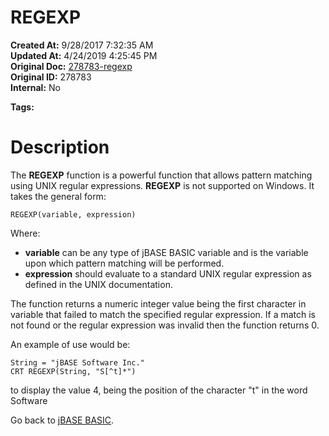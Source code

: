 # REGEXP

**Created At:** 9/28/2017 7:32:35 AM  
**Updated At:** 4/24/2019 4:25:45 PM  
**Original Doc:** [278783-regexp](https://docs.jbase.com/36868-jbase-basic/278783-regexp)  
**Original ID:** 278783  
**Internal:** No  

**Tags:**
<badge text='extended pattern matching' vertical='middle' />
<badge text='unix' vertical='middle' />
<badge text='string handling' vertical='middle' />

# Description

The **REGEXP** function is a powerful function that allows pattern matching using UNIX regular expressions. **REGEXP** is not supported on Windows. It takes the general form:

```
REGEXP(variable, expression)
```

Where:

- **variable** can be any type of jBASE BASIC variable and is the variable upon which pattern matching will be performed.
- **expression** should evaluate to a standard UNIX regular expression as defined in the UNIX documentation.


The function returns a numeric integer value being the first character in variable that failed to match the specified regular expression. If a match is not found or the regular expression was invalid then the function returns 0.

An example of use would be:

```
String = "jBASE Software Inc."
CRT REGEXP(String, "S[^t]*")
```

to display the value 4, being the position of the character "t" in the word Software

Go back to [jBASE BASIC](./../jbase-basic-programmers-reference-guide).
